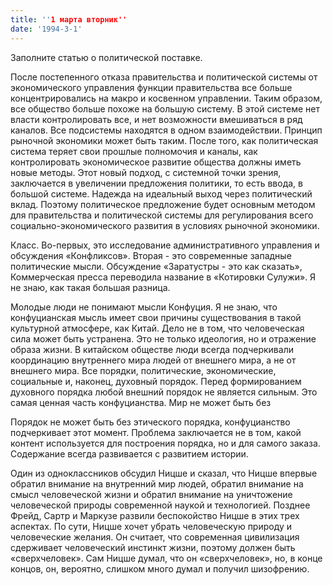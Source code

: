 ```yaml
---
title: ''1 марта вторник''
date: '1994-3-1'
---
```


Заполните статью о политической поставке.

После постепенного отказа правительства и политической системы от экономического управления функции правительства все больше концентрировались на макро и косвенном управлении. Таким образом, все общество больше похоже на большую систему. В этой системе нет власти контролировать все, и нет возможности вмешиваться в ряд каналов. Все подсистемы находятся в одном взаимодействии. Принцип рыночной экономики может быть таким. После того, как политическая система теряет свои прошлые полномочия и каналы, как контролировать экономическое развитие общества должны иметь новые методы. Этот новый подход, с системной точки зрения, заключается в увеличении предложения политики, то есть ввода, в большой системе. Надежда на идеальный выход через политический вклад. Поэтому политическое предложение будет основным методом для правительства и политической системы для регулирования всего социально-экономического развития в условиях рыночной экономики.

Класс. Во-первых, это исследование административного управления и обсуждения «Конфликсов». Вторая - это современные западные политические мысли. Обсуждение «Заратустры - это как сказать», Коммерческая пресса переводила название в «Котировки Сулужи». Я не знаю, как такая большая разница.

Молодые люди не понимают мысли Конфуция. Я не знаю, что конфуцианская мысль имеет свои причины существования в такой культурной атмосфере, как Китай. Дело не в том, что человеческая сила может быть устранена. Это не только идеология, но и отражение образа жизни. В китайском обществе люди всегда подчеркивали координацию внутреннего мира людей от внешнего мира, а не от внешнего мира. Все порядки, политические, экономические, социальные и, наконец, духовный порядок. Перед формированием духовного порядка любой внешний порядок не является сильным. Это самая ценная часть конфуцианства. Мир не может быть без

Порядок не может быть без этического порядка, конфуцианство подчеркивает этот момент. Проблема заключается не в том, какой контент используется для построения порядка, но и для самого заказа. Содержание всегда развивается с развитием истории.

Один из одноклассников обсудил Ницше и сказал, что Ницше впервые обратил внимание на внутренний мир людей, обратил внимание на смысл человеческой жизни и обратил внимание на уничтожение человеческой природы современной наукой и технологией. Позднее Фрейд, Сартр и Маркузе развили беспокойство Ницше в этих трех аспектах. По сути, Ницше хочет убрать человеческую природу и человеческие желания. Он считает, что современная цивилизация сдерживает человеческий инстинкт жизни, поэтому должен быть «сверхчеловек». Сам Ницше думал, что он «сверхчеловек», но, в конце концов, он, вероятно, слишком много думал и получил шизофрению.
